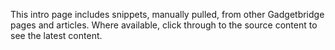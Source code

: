 This intro page includes snippets, manually pulled, from other Gadgetbridge pages and articles. Where available, click through to the source content to see the latest content.
